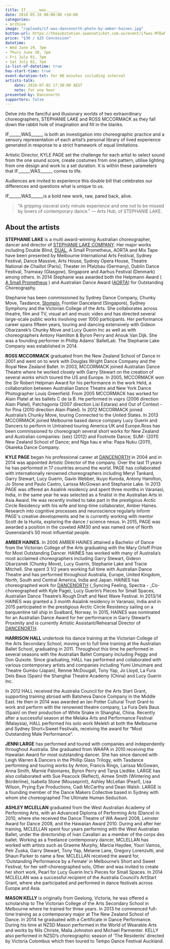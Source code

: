 ```yaml
---
title: If______was______
date: 2016-05-16 00:00:00 +10:00
categories:
- archive
image: "/uploads/if-was-dancenorth-photo-by-amber-haines.jpg"
button-url: https://thesubstation.iwannaticket.com.au/event/ifwas-MTEwNDk
price: "$30 / $25 Concession"
datetime:
- Wed June 29, 7pm
- Thurs June 30, 7pm
- Fri July 01, 7pm
- Sat July 02, 7pm
is-list-of-datetime: true
has-start-time: true
event-duration-txt: for 80 minutes including interval
artists-talk:
    date: 2016-07-02 17:30:00 AEST    
    note: for one hour
presented-by: Dancenorth
supporters: false
---
```


Delve into the fanciful and illusionary worlds of two extraordinary choreographers, STEPHANIE LAKE and ROSS MCCORMACK as they fall down the rabbit hole of imagination and fill in the blanks.

IF\_\_\_\_\_\_WAS\_\_\_\_\_\_ is both an investigation into choreographic practice and a sensory representation of each artist’s personal library of lived experience generated in response to a strict framework of equal limitations.

Artistic Director, KYLE PAGE set the challenge for each artist to select sound from the one sound score, create costumes from one pattern, utilise lighting from one design and work to a set duration. It is within these parameters that IF\_\_\_\_\_\_WAS\_\_\_\_\_\_ comes to life.

Audiences are invited to experience this double bill that celebrates our differences and questions what is unique to us.

IF\_\_\_\_\_\_WAS\_\_\_\_\_\_is a bold new work, raw, pared back, alive.

> "A gripping visceral sixty minute experience and one not to be missed by lovers of contemporary dance." — Arts Hub, of STEPHANIE LAKE.

## About the artists

**STEPHANIE LAKE** is a multi award-winning Australian choreographer, dancer and director of [STEPHANIE LAKE COMPANY](http://stephanielake.com.au/). Her major works including Double Blind, [DUAL](http://stephanielake.com.au/showcaseportfolio/dual/), A Small Prometheus, AORTA and Mix Tape have been presented by Melbourne International Arts Festival, Sydney Festival, Dance Massive, Arts House, Sydney Opera House, Theatre National de Chaillot (Paris), Theater im Pfalzbau (Germany), Dublin Dance Festival, Tramway (Glasgow), Singapore and Aarhus Festival (Denmark) among others. In 2014 Stephanie was awarded both the Helpmann Award ( [A Small Prometheus](http://stephanielake.com.au/showcaseportfolio/a-small-prometheus/) ) and Australian Dance Award ([AORTA](http://stephanielake.com.au/showcaseportfolio/aorta/)) for Outstanding Choreography.

Stephanie has been commissioned by Sydney Dance Company, Chunky Move, Tasdance,  [Stompin](http://www.stompin.net/pub/), Frontier Danceland (Singapore), Sydney Symphony and the Victorian College of the Arts. She collaborates across theatre, film and TV, visual art and music video and has directed several large-scale public works involving over 1000 participants. Her performance career spans fifteen years, touring and dancing extensively with Gideon Obarzanek’s Chunky Move and Lucy Guerin Inc as well as with choreographers Antony Hamilton & Byron Perry and Anouk Van Dijk. She was a founding performer in Phillip Adams’ BalletLab. The Stephanie Lake Company was established in 2014.

**ROSS MCCORMACK** graduated from the New Zealand School of Dance in 2001 and went on to work with Douglas Wright Dance Company and the Royal New Zealand Ballet. In 2003, MCCORMACK joined Australian Dance Theatre where he worked closely with Garry Stewart on the creation of several works which toured the US and Europe. In 2005, MCCORMACK won the Sir Robert Helpman Award for his performance in the work Held, a collaboration between Australian Dance Theatre and New York Dance Photographer Louis Greenfield. From 2005 MCCORMACK has worked for Alain Platel at les ballets C de la B. He performed in vsprs (2006 direction Alain Platel), Patchagonia (2007 direction Lisi Estaras) and Out of Context - for Pina (2010 direction Alain Platel). In 2012 MCCORMACK joined Australia’s Chunky Move, touring Connected to the United States. In 2013 MCCORMACK joined Melbourne based dance company Lucy Guerin and Dancers to perform in Untrained touring America UK and Europe.Ross has been commissioned to choreograph several short works for New Zealand and Australian companies: (sex) (2012) and Footnote Dance; SUM- (2011) New Zealand School of Dance; and Nga hau e wha: Papa Nuku (2011), Okareka Dance Company.

**KYLE PAGE** began his professional career at [DANCENORTH](http://www.dancenorth.com.au/#intro1) in 2004 and in 2014 was appointed Artistic Director of the company. Over the last 11 years he has performed in 17 countries around the world. PAGE has collaborated with internationally renowned choreographers including Meryl Tankard, Garry Stewart, Lucy Guerin, Gavin Webber, Ikuyo Kuroda, Antony Hamilton, Jo Stone and Paulo Castro, Larissa McGowan and Stephanie Lake. In 2013 PAGE was offered an Asialink residency and spent three months in Varanasi, India, in the same year he was selected as a finalist in the Australian Arts in Asia Award. He was recently invited to take part in the prestigious Arctic Circle Residency with his wife and long-time collaborator, Amber Haines. Research into cognitive processes and neuroscience regularly inform PAGE's creative developments and he is currently working with mentor Scott de la Hunta, exploring the dance / science nexus. In 2015, PAGE was awarded a position in the coveted AIM30 and was named one of North Queensland’s 50 most influential people.

**AMBER HAINES.** In 2006 AMBER HAINES attained a Bachelor of Dance from the Victorian College of the Arts graduating with the Mary Orloff Prize for Most Outstanding Dancer. HAINES has worked with many of Australia’s most acclaimed choreographers including Garry Stewart, Gideon Obarzanek (Chunky Move), Lucy Guerin, Stephanie Lake and Tracie Mitchell.  She spent 3 1/2 years working full time with Australian Dance Theatre and has performed throughout Australia, Europe, United Kingdom, North, South and Central America, India and Japan. HAINES has choreographed work for [DANCENORTH](http://www.dancenorth.com.au/#intro1) (_Syncing Feeling, Spectra - _Co-choreographed with Kyle Page), Lucy Guerin’s Pieces for Small Spaces, Australian Dance Theatre’s Rough Draft and Next Wave Festival. In 2013/14 HAINES was granted a 3 month Asialink residency in Varanasi, India and in 2015 participated in the prestigious Arctic Circle Residency sailing on a barquentine tall ship in Svalbard, Norway. In 2015, HAINES was nominated for an Australian Dance Award for her performance in Garry Stewart’s Proximity and is currently Artistic Assistant/Rehearsal Director of [DANCENORTH](http://www.dancenorth.com.au/#intro1).

**HARRISON HALL** undertook his dance training at the Victorian College of the Arts Secondary School, moving on to full time training at the Australian Ballet School, graduating in 2011. Throughout this time he performed in several seasons with the Australian Ballet Company including Peggy and Don Quixote. Since graduating, HALL has performed and collaborated with various contemporary artists and companies including Yumi Umuimare and Theatre Gumbo (Japan), Rennie McDougall, Tony Yap, Jo Lloyd, La Fura Dels Baus (Spain) the Shanghai Theatre Academy (China) and Lucy Guerin Inc.

In 2012 HALL received the Australia Council for the Arts Start Grant, supporting training abroad with Batsheva Dance Company in the Middle East. He then in 2014 was awarded an Ian Potter Cultural Trust Grant to work and perform with the renowned theatre company, La Fura Dels Baus (Spain) on their production of White Snake in Shanghai, China. Recently after a successful season at the Melaka Arts and Performance Festival (Malaysia), HALL performed his solo work Melekh at both the Melbourne and Sydney Short+Sweet Festivals, receiving the award for “Most Outstanding Male Performance”.

**JENNI LARGE** has performed and toured with companies and independently throughout Australia. She graduated from WAAPA in 2010 receiving the Hawaiian Award for most outstanding dancer. She has since danced with Leigh Warren & Dancers in the Phillip Glass Trilogy, with Tasdance performing and touring works by Anton, Francis Rings, Larissa McGowan, Anna Smith, Marnie Palomares, Byron Perry and Tanja Liedtke. LARGE has also collaborated with Sue Peacock (Reflect), Aimee Smith (Wintering and Borderline), Isabella Stone (Mouseprint), Ashley McLellan (Pearl), Lisa Wilson, Prying Eye Productions, Cadi McCarthy and Dean Walsh. LARGE is a founding member of the Dance Makers Collective based in Sydney with whom she choreographed The Ultimate Human Seduction.

**ASHLEY MCLELLAN** graduated from the West Australian Academy of Performing Arts, with an Advanced Diploma of Performing Arts (Dance) in 2010, where she received the Dance Theatre of WA Award 2008, Leinster Award for Dance 2008, and the Hawaiian Award 2010. During and after her training, MCLELLAN spent four years performing with the West Australian Ballet, under the directorship of Ivan Cavallari as a member of the corps des ballet. Working as a freelance contemporary dancer, MCLELLAN has worked with artists such as Graeme Murphy, Marcia Haydee, Youri Vamos, Petr Zuska, Garry Stewart, Tony Yap, Melanie Lane, Gregory Lorenzutti, and Shaun Parker to name a few. MCLELLAN received the award for, ‘Outstanding Performance by a Female’ in Melbourne’s Short and Sweet Festival, for her self-choreographed solo, Other and was invited to create her short work, Pearl for Lucy Guerin Inc’s Pieces for Small Spaces. In 2014 MCLELLAN was a successful recipient of the Australia Council’s ArtStart Grant, where she participated and performed in dance festivals across Europe and Asia.

**MASON KELLY** is originally from Geelong, Victoria, he was offered a scholarship to The Victorian College of the Arts Secondary School in Melbourne where he trained for three years.  In 2013 he commenced full-time training as a contemporary major at The New Zealand School of Dance. In 2014 he graduated with a Certificate in Dance Performance. During his time at NZSD Mason performed in the World of Wearable Arts and works by Nils Christe, Malia Johnston and Michael Parmenter. KELLY also performed in NZSD’s choreographic season of ’The Residents’ directed by Victoria Colombus which then toured to Tempo Dance Festival Auckland.
